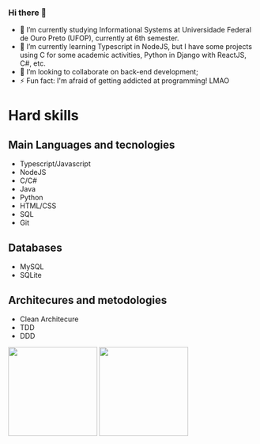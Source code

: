 ### Hi there 👋
<!--
**gabriel-abn/gabriel-abn** is a ✨ _special_ ✨ repository because its `README.md` (this file) appears on your GitHub profile.

Here are some ideas to get you started:
-->

- 🔭 I’m currently studying Informational Systems at Universidade Federal de Ouro Preto (UFOP), currently at 6th semester.
- 🌱 I’m currently learning Typescript in NodeJS, but I have some projects using C for some academic activities, Python in Django with ReactJS, C#, etc.
- 👯 I’m looking to collaborate on back-end development;
- ⚡ Fun fact: I'm afraid of getting addicted at programming! LMAO 

# Hard skills

## Main Languages and tecnologies
- Typescript/Javascript
- NodeJS
- C/C#
- Java
- Python
- HTML/CSS
- SQL
- Git

## Databases
- MySQL
- SQLite

## Architecures and metodologies
- Clean Architecure
- TDD
- DDD

<div style="display:inline-block;flex-direction:row;justify-content:space-between;">
  <img height="180vw" src="https://github-readme-stats.vercel.app/api?username=gabriel-abn&show_icons=true&theme=synthwave"/>
  <img height="180vw" src="https://github-readme-stats.vercel.app/api/top-langs/?username=gabriel-abn&show_icons=true&theme=synthwave&layout=compact"/>
</div>


<!-- ![Anurag's GitHub stats](https://github-readme-stats.vercel.app/api?username=gabriel-abn&show_icons=true&theme=radical) -->

<!-- [![Top Langs](https://github-readme-stats.vercel.app/api/top-langs/?username=gabriel-abn&show_icons=true&theme=radical&layout=compact)](https://github.com/anuraghazra/github-readme-stats) -->
